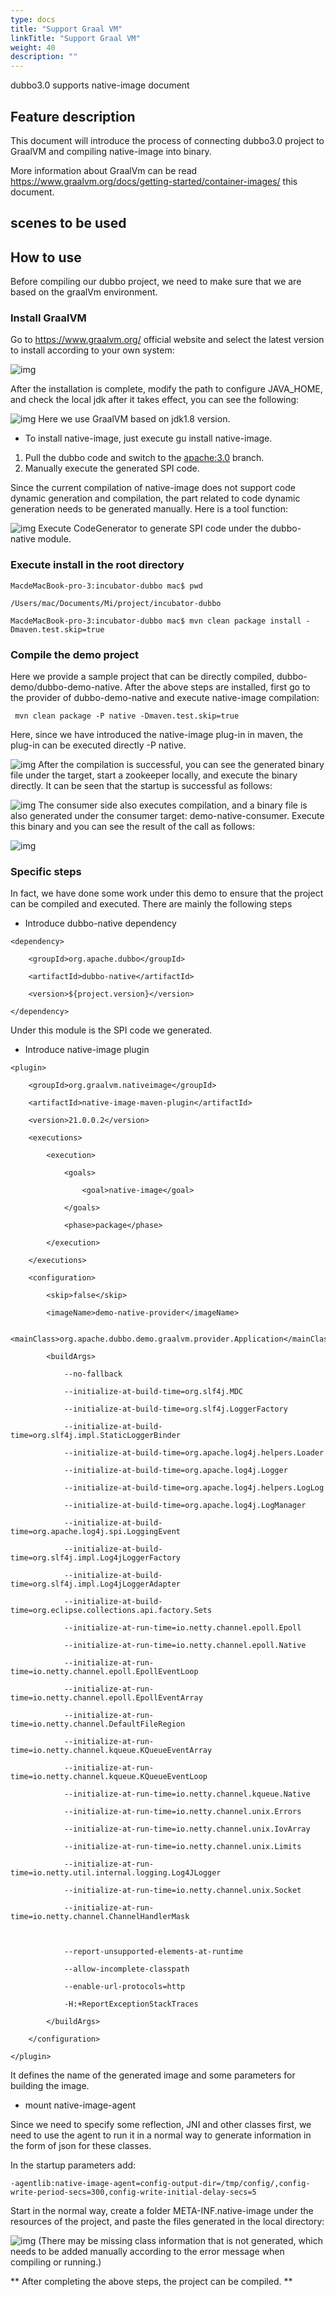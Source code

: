 ```yaml
---
type: docs
title: "Support Graal VM"
linkTitle: "Support Graal VM"
weight: 40
description: ""
---
```


dubbo3.0 supports native-image document

## Feature description
This document will introduce the process of connecting dubbo3.0 project to GraalVM and compiling native-image into binary.

More information about GraalVm can be read https://www.graalvm.org/docs/getting-started/container-images/ this document.

## scenes to be used

## How to use
Before compiling our dubbo project, we need to make sure that we are based on the graalVm environment.

### Install GraalVM
Go to https://www.graalvm.org/ official website and select the latest version to install according to your own system:

![img](/imgs/blog/dubbo3.0-graalvm-support/graalvmgw.jpg)

After the installation is complete, modify the path to configure JAVA_HOME, and check the local jdk after it takes effect, you can see the following:

![img](/imgs/blog/dubbo3.0-graalvm-support/graalvm_env.jpg)
Here we use GraalVM based on jdk1.8 version.

- To install native-image, just execute gu install native-image.

1. Pull the dubbo code and switch to the [apache:3.0](https://github.com/apache/dubbo) branch.
2. Manually execute the generated SPI code.

Since the current compilation of native-image does not support code dynamic generation and compilation, the part related to code dynamic generation needs to be generated manually. Here is a tool function:

![img](/imgs/blog/dubbo3.0-graalvm-support/code_generator.jpg)
Execute CodeGenerator to generate SPI code under the dubbo-native module.

### Execute install in the root directory

```
MacdeMacBook-pro-3:incubator-dubbo mac$ pwd

/Users/mac/Documents/Mi/project/incubator-dubbo

MacdeMacBook-pro-3:incubator-dubbo mac$ mvn clean package install -Dmaven.test.skip=true
```

### Compile the demo project

Here we provide a sample project that can be directly compiled, dubbo-demo/dubbo-demo-native. After the above steps are installed, first go to the provider of dubbo-demo-native and execute native-image compilation:

```
 mvn clean package -P native -Dmaven.test.skip=true
```

Here, since we have introduced the native-image plug-in in maven, the plug-in can be executed directly -P native.

![img](/imgs/blog/dubbo3.0-graalvm-support/native_image_build.jpg)
After the compilation is successful, you can see the generated binary file under the target, start a zookeeper locally, and execute the binary directly. It can be seen that the startup is successful as follows:

![img](/imgs/blog/dubbo3.0-graalvm-support/run_provider.jpg)
The consumer side also executes compilation, and a binary file is also generated under the consumer target: demo-native-consumer. Execute this binary and you can see the result of the call as follows:

![img](/imgs/blog/dubbo3.0-graalvm-support/run_consumer.jpg)
### Specific steps

In fact, we have done some work under this demo to ensure that the project can be compiled and executed. There are mainly the following steps

- Introduce dubbo-native dependency

```
<dependency>

    <groupId>org.apache.dubbo</groupId>

    <artifactId>dubbo-native</artifactId>

    <version>${project.version}</version>

</dependency>
```

Under this module is the SPI code we generated.

- Introduce native-image plugin

```
<plugin>

    <groupId>org.graalvm.nativeimage</groupId>

    <artifactId>native-image-maven-plugin</artifactId>

    <version>21.0.0.2</version>

    <executions>

        <execution>

            <goals>

                <goal>native-image</goal>

            </goals>

            <phase>package</phase>

        </execution>

    </executions>

    <configuration>

        <skip>false</skip>

        <imageName>demo-native-provider</imageName>

        <mainClass>org.apache.dubbo.demo.graalvm.provider.Application</mainClass>

        <buildArgs>

            --no-fallback

            --initialize-at-build-time=org.slf4j.MDC

            --initialize-at-build-time=org.slf4j.LoggerFactory

            --initialize-at-build-time=org.slf4j.impl.StaticLoggerBinder

            --initialize-at-build-time=org.apache.log4j.helpers.Loader

            --initialize-at-build-time=org.apache.log4j.Logger

            --initialize-at-build-time=org.apache.log4j.helpers.LogLog

            --initialize-at-build-time=org.apache.log4j.LogManager

            --initialize-at-build-time=org.apache.log4j.spi.LoggingEvent

            --initialize-at-build-time=org.slf4j.impl.Log4jLoggerFactory

            --initialize-at-build-time=org.slf4j.impl.Log4jLoggerAdapter

            --initialize-at-build-time=org.eclipse.collections.api.factory.Sets

            --initialize-at-run-time=io.netty.channel.epoll.Epoll

            --initialize-at-run-time=io.netty.channel.epoll.Native

            --initialize-at-run-time=io.netty.channel.epoll.EpollEventLoop

            --initialize-at-run-time=io.netty.channel.epoll.EpollEventArray

            --initialize-at-run-time=io.netty.channel.DefaultFileRegion

            --initialize-at-run-time=io.netty.channel.kqueue.KQueueEventArray

            --initialize-at-run-time=io.netty.channel.kqueue.KQueueEventLoop

            --initialize-at-run-time=io.netty.channel.kqueue.Native

            --initialize-at-run-time=io.netty.channel.unix.Errors

            --initialize-at-run-time=io.netty.channel.unix.IovArray

            --initialize-at-run-time=io.netty.channel.unix.Limits

            --initialize-at-run-time=io.netty.util.internal.logging.Log4JLogger

            --initialize-at-run-time=io.netty.channel.unix.Socket

            --initialize-at-run-time=io.netty.channel.ChannelHandlerMask



            --report-unsupported-elements-at-runtime

            --allow-incomplete-classpath

            --enable-url-protocols=http

            -H:+ReportExceptionStackTraces

        </buildArgs>

    </configuration>

</plugin>
```

It defines the name of the generated image and some parameters for building the image.

- mount native-image-agent

Since we need to specify some reflection, JNI and other classes first, we need to use the agent to run it in a normal way to generate information in the form of json for these classes.

In the startup parameters add:

```
-agentlib:native-image-agent=config-output-dir=/tmp/config/,config-write-period-secs=300,config-write-initial-delay-secs=5
```

Start in the normal way, create a folder META-INF.native-image under the resources of the project, and paste the files generated in the local directory:

![img](/imgs/blog/dubbo3.0-graalvm-support/resources.jpg)
(There may be missing class information that is not generated, which needs to be added manually according to the error message when compiling or running.)



** After completing the above steps, the project can be compiled. **
